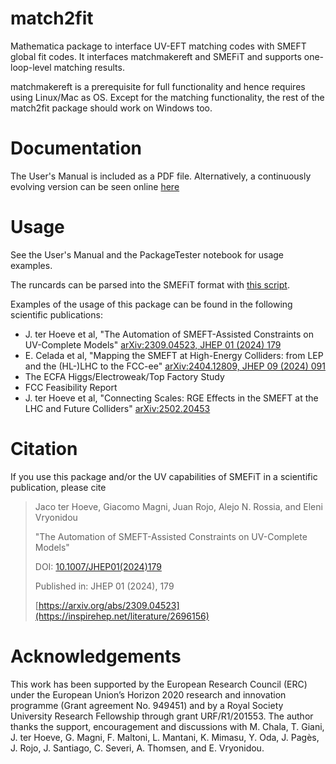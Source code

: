 # match2fit
Mathematica package to interface UV-EFT matching codes with SMEFT global fit codes. It interfaces matchmakereft and SMEFiT and supports one-loop-level matching results.

matchmakereft is a prerequisite for full functionality and hence requires using Linux/Mac as OS. 
Except for the matching functionality, the rest of the match2fit package should work on Windows too.

# Documentation

The User's Manual is included as a PDF file. Alternatively, a continuously evolving version can be seen online [here](https://www.overleaf.com/read/ysvstxwhyvsz)

# Usage
See the User's Manual and the PackageTester notebook for usage examples.

The runcards can be parsed into the SMEFiT format with [this script](https://github.com/LHCfitNikhef/smefit_release/blob/FCC_Feas_Rep/runcards/uv_models/write_runcards.py).

Examples of the usage of this package can be found in the following scientific publications:
 - J. ter Hoeve et al, "The Automation of SMEFT-Assisted Constraints on UV-Complete Models" [arXiv:2309.04523, JHEP 01 (2024) 179](https://inspirehep.net/literature/2696156)
 - E. Celada et al, "Mapping the SMEFT at High-Energy Colliders: from LEP and the (HL-)LHC to the FCC-ee" [arXiv:2404.12809, JHEP 09 (2024) 091](https://inspirehep.net/literature/2779255)
 - The ECFA Higgs/Electroweak/Top Factory Study 
 - FCC Feasibility Report
 - J. ter Hoeve et al, "Connecting Scales: RGE Effects in the SMEFT at the LHC and Future Colliders" [arXiv:2502.20453](https://inspirehep.net/literature/2895783)

# Citation

If you use this package and/or the UV capabilities of SMEFiT in a scientific publication, please cite

> Jaco ter Hoeve, Giacomo Magni, Juan Rojo, Alejo N. Rossia, and Eleni Vryonidou
>
> "The Automation of SMEFT-Assisted Constraints on UV-Complete Models"
> 
> DOI: [10.1007/JHEP01(2024)179](https://link.springer.com/article/10.1007/JHEP01(2024)179)
>
> Published in: JHEP 01 (2024), 179
>
> [https://arxiv.org/abs/2309.04523](https://inspirehep.net/literature/2696156)

# Acknowledgements

This work has been supported by the European Research Council (ERC) under the European Union’s Horizon 2020 research
and innovation programme (Grant agreement No. 949451) and by a Royal Society University
Research Fellowship through grant URF/R1/201553.
The author thanks the support, encouragement and discussions with  M. Chala, T. Giani, J. ter Hoeve, G. Magni, F. Maltoni, L. Mantani, K. Mimasu, Y. Oda, J. Pagès, J. Rojo, J. Santiago, C. Severi, A. Thomsen, and E. Vryonidou.
